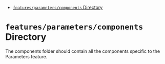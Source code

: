 <!-- START doctoc generated TOC please keep comment here to allow auto update -->
<!-- DON'T EDIT THIS SECTION, INSTEAD RE-RUN doctoc TO UPDATE -->

- [`features/parameters/components` Directory](#featuresparameterscomponents-directory)

<!-- END doctoc generated TOC please keep comment here to allow auto update -->

# `features/parameters/components` Directory

The components folder should contain all the components specific to the Parameters feature.
